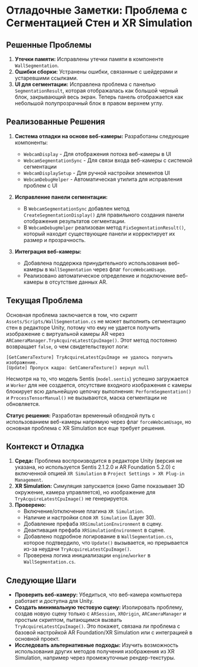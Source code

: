 # Отладочные Заметки: Проблема с Сегментацией Стен и XR Simulation

## Решенные Проблемы

1. **Утечки памяти:** Исправлены утечки памяти в компоненте `WallSegmentation`.
2. **Ошибки сборки:** Устранены ошибки, связанные с шейдерами и устаревшими ссылками.
3. **UI для сегментации:** Исправлена проблема с панелью `SegmentationResult`, которая отображалась как большой черный блок, закрывающий весь экран. Теперь панель отображается как небольшой полупрозрачный блок в правом верхнем углу.

## Реализованные Решения

1. **Система отладки на основе веб-камеры:** Разработаны следующие компоненты:
   * `WebcamDisplay` - Для отображения потока веб-камеры в UI
   * `WebcamSegmentationSync` - Для связи входа веб-камеры с системой сегментации
   * `WebcamDisplaySetup` - Для ручной настройки элементов UI
   * `WebcamDebugHelper` - Автоматическая утилита для исправления проблем с UI

2. **Исправление панели сегментации:**
   * В `WebcamSegmentationSync` добавлен метод `CreateSegmentationDisplay()` для правильного создания панели отображения результатов сегментации.
   * В `WebcamDebugHelper` реализован метод `FixSegmentationResult()`, который находит существующие панели и корректирует их размер и прозрачность.

3. **Интеграция веб-камеры:**
   * Добавлена поддержка принудительного использования веб-камеры в `WallSegmentation` через флаг `forceWebcamUsage`.
   * Реализовано автоматическое определение и подключение веб-камеры в отсутствие данных AR.

## Текущая Проблема

Основная проблема заключается в том, что скрипт `Assets/Scripts/WallSegmentation.cs` не может выполнить сегментацию стен в редакторе Unity, потому что ему не удается получить изображение с виртуальной камеры AR через `ARCameraManager.TryAcquireLatestCpuImage()`. Этот метод постоянно возвращает `false`, о чем свидетельствуют логи:

```
[GetCameraTexture] TryAcquireLatestCpuImage не удалось получить изображение.
[Update] Пропуск кадра: GetCameraTexture() вернул null
```

Несмотря на то, что модель Sentis (`model.sentis`) успешно загружается и `Worker` для нее создается, отсутствие входного изображения с камеры блокирует всю дальнейшую цепочку выполнения: `PerformSegmentation()` и `ProcessTensorManual()` не вызываются, маска сегментации не обновляется.

**Статус решения:** Разработан временный обходной путь с использованием веб-камеры напрямую через флаг `forceWebcamUsage`, но основная проблема с XR Simulation все еще требует решения.

## Контекст и Отладка

1.  **Среда:** Проблема воспроизводится в редакторе Unity (версия не указана, но используется Sentis 2.1.2.0 и AR Foundation 5.2.0) с включенной опцией `XR Simulation` в `Project Settings > XR Plug-in Management`.
2.  **XR Simulation:** Симуляция запускается (окно Game показывает 3D окружение, камера управляется), но изображение для `TryAcquireLatestCpuImage()` не генерируется.
3.  **Проверено:**
    *   Включение/отключение плагина `XR Simulation`.
    *   Наличие и настройки слоя `XR Simulation` (Layer 30).
    *   Добавление префаба `XRSimulationEnvironment` в сцену.
    *   Деактивация префаба `XRSimulationEnvironment` в сцене.
    *   Добавлено подробное логирование в `WallSegmentation.cs`, которое подтвердило, что `Update()` вызывается, но прерывается из-за неудачи `TryAcquireLatestCpuImage()`.
    *   Проверена логика инициализации `engine`/`worker` в `WallSegmentation.cs`.

## Следующие Шаги

*   **Проверить веб-камеру:** Убедиться, что веб-камера компьютера работает и доступна для Unity.
*   **Создать минимальную тестовую сцену:** Изолировать проблему, создав новую сцену только с `ARSession`, `XROrigin`, `ARCameraManager` и простым скриптом, пытающимся вызвать `TryAcquireLatestCpuImage()`. Это покажет, связана ли проблема с базовой настройкой AR Foundation/XR Simulation или с интеграцией в основной проект.
*   **Исследовать альтернативные подходы:** Изучить возможность использования других методов получения изображения из XR Simulation, например через промежуточные рендер-текстуры. 